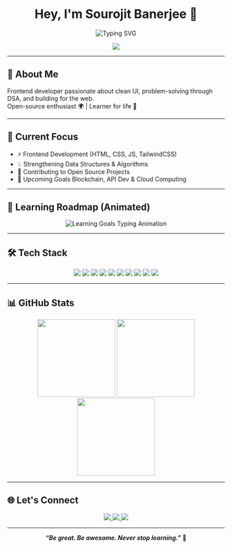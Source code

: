 <h1 align="center">Hey, I'm Sourojit Banerjee 👋</h1>
<p align="center">
  <img src="https://readme-typing-svg.demolab.com?font=JetBrains+Mono&weight=600&size=24&duration=3000&pause=1000&color=00FFC3&center=true&vCenter=true&random=false&width=600&height=80&lines=Frontend+Developer+%7C+Open+Source+Contributor;Learning+DSA%2C+Cloud+%26+Blockchain" alt="Typing SVG" />
</p>

<div align="center">
  <img src="https://komarev.com/ghpvc/?username=sourojitbanerjee&style=flat-square&color=00FFC3" />
</div>

---

## 🧠 About Me

Frontend developer passionate about clean UI, problem-solving through DSA, and building for the web.  
Open-source enthusiast 🌍 | Learner for life 🚀

---

## 🚀 Current Focus

- ⚡ Frontend Development (HTML, CSS, JS, TailwindCSS)
- 💡 Strengthening Data Structures & Algorithms
- 🌱 Contributing to Open Source Projects
- 🎯 Upcoming Goals Blockchain, API Dev & Cloud Computing

---

## 🎯 Learning Roadmap (Animated)

<p align="center">
  <img src="https://readme-typing-svg.demolab.com?font=Fira+Code&weight=600&size=22&pause=1000&color=00FFC3&width=600&lines=Mastering+HTML%2C+CSS%2C+JavaScript;Writing+clean+code+in+C%2C+C%2B%2B+%26+Java;Styling+UI+with+TailwindCSS;Building+projects+using+Git+%26+GitHub;Coding+daily+with+VS+Code" alt="Learning Goals Typing Animation" />
</p>

---

## 🛠️ Tech Stack

<div align="center">
  <img src="https://img.shields.io/badge/-HTML5-E34F26?style=flat-square&logo=html5&logoColor=white" />
  <img src="https://img.shields.io/badge/-CSS3-1572B6?style=flat-square&logo=css3&logoColor=white" />
  <img src="https://img.shields.io/badge/-JavaScript-F7DF1E?style=flat-square&logo=javascript&logoColor=black" />
  <img src="https://img.shields.io/badge/-TailwindCSS-38B2AC?style=flat-square&logo=tailwind-css&logoColor=white" />
  <img src="https://img.shields.io/badge/-Java-007396?style=flat-square&logo=java&logoColor=white" />
  <img src="https://img.shields.io/badge/-C-00599C?style=flat-square&logo=c&logoColor=white" />
  <img src="https://img.shields.io/badge/-C++-00599C?style=flat-square&logo=c%2B%2B&logoColor=white" />
  <img src="https://img.shields.io/badge/-Git-F05032?style=flat-square&logo=git&logoColor=white" />
  <img src="https://img.shields.io/badge/-GitHub-181717?style=flat-square&logo=github&logoColor=white" />
  <img src="https://img.shields.io/badge/-VSCode-007ACC?style=flat-square&logo=visual-studio-code&logoColor=white" />
</div>

---

## 📊 GitHub Stats

<div align="center">
  <img height="180em" src="https://github-readme-stats.vercel.app/api?username=sourojitbanerjee&show_icons=true&theme=tokyonight&hide_border=true&include_all_commits=true&count_private=true" />
  <img height="180em" src="https://github-readme-stats.vercel.app/api/top-langs/?username=sourojitbanerjee&layout=compact&langs_count=8&theme=tokyonight&hide_border=true" />
  <img height="180em" src="https://github-readme-streak-stats.herokuapp.com/?user=sourojitbanerjee&theme=tokyonight&hide_border=true" />
</div>

---

## 🌐 Let's Connect

<div align="center">
  <a href="mailto:sourojitbanerjee159@gmail.com">
    <img src="https://img.shields.io/badge/-Email-EA4335?style=for-the-badge&logo=gmail&logoColor=white" />
  </a>
  <a href="https://www.linkedin.com/in/sourojit-banerjee-50458525a/">
    <img src="https://img.shields.io/badge/-LinkedIn-0077B5?style=for-the-badge&logo=linkedin&logoColor=white" />
  </a>
  <a href="https://twitter.com/sourojitbanerj2">
    <img src="https://img.shields.io/badge/-Twitter-1DA1F2?style=for-the-badge&logo=twitter&logoColor=white" />
  </a>
</div>

---

<p align="center">
  <b><i>“Be great. Be awesome. Never stop learning.”</i></b> 🚀
</p>
